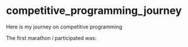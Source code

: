 # competitive_programming_journey

Here is my journey on competitive programming

The first marathon i participated was: 
